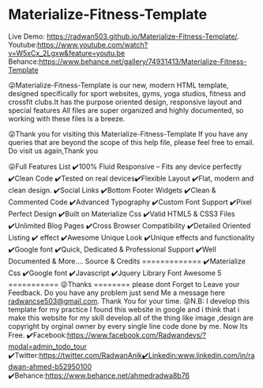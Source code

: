# Materialize-Fitness-Template
Live Demo: https://radwan503.github.io/Materialize-Fitness-Template/.
Youtube:https://www.youtube.com/watch?v=W5xCx_2Lgxw&feature=youtu.be
Behance:https://www.behance.net/gallery/74931413/Materialize-Fitness-Template


😜Materialize-Fitness-Template
 is our new, modern HTML template, designed specifically for sport websites, gyms, yoga studios, fitness and crossfit clubs.It has the purpose oriented design, responsive layout and special features All files are super organized and highly documented, so working with these files is a breeze.

😜Thank you for visiting this Materialize-Fitness-Template
If you have any queries that are beyond the scope of this help file, please feel free to email. Do visit us again,Thank you

😜Full Features List ✔️100% Fluid Responsive – Fits any device perfectly ✔️Clean Code ✔️Tested on real devices✔️Flexible Layout ✔️Flat, modern and clean design. ✔️Social Links ✔️Bottom Footer Widgets ✔️Clean & Commented Code ✔️Advanced Typography ✔️Custom Font Support ✔️Pixel Perfect Design ✔️Built on Materialize Css ✔️Valid HTML5 & CSS3 Files ✔️Unlimited Blog Pages ✔️Cross Browser Compatibility ✔️Detailed Oriented Listing ✔️ effect ✔️Awesome Unique Look ✔️Unique effects and functionality ✔️Google font ✔️Quick, Dedicated & Professional Support ✔️Well Documented & More….
Source & Credits ============= ✔️Materialize Css ✔️Google font ✔️Javascript ✔️Jquery Library Font Awesome 5
=========== 😜Thanks ======== please dont Forget to Leave your Feedback. Do you have any problem just send Me a message here radwancse503@gmail.com. Thank You for your time.
😜N.B: I develop this template for my practice I found this website in google and i think that i make this website for my skill develop.all of the thing like image ,design are copyright by orginal owner by every single line code done by me. Now Its Free.
✔️Facebook:https://www.facebook.com/Radwandevs/?modal=admin_todo_tour ✔️Twitter:https://twitter.com/RadwanAnik✔️Linkedin:www.linkedin.com/in/radwan-ahmed-b52950100 ✔️Behance:https://www.behance.net/ahmedradwa8b76
